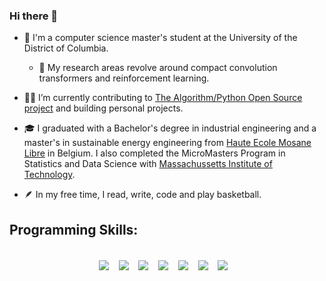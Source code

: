 ### Hi there 👋

- 🏢 I'm a computer science master's student at the University of the District of Columbia.
  -  🔭 My research areas revolve around compact convolution transformers and reinforcement learning. 

- 🧑‍🎓 I’m currently contributing to [The Algorithm/Python Open Source project](https://github.com/TheAlgorithms) and building personal projects.

- 🎓 I graduated with a Bachelor's degree in industrial engineering and a master's in sustainable energy engineering from [Haute Ecole Mosane Libre](https://www.helmo.be/fr/formations/mged108-master-ingenieur-industriel-en-genie-energetique-durable) in Belgium. I also completed the MicroMasters Program in Statistics and Data Science with [Massachussetts Institute of Technology](https://www.edx.org/masters/micromasters/mitx-statistics-and-data-science-general-track?utm_medium=partner-marketing&utm_source=sem&utm_campaign=mitx&utm_term=&utm_content=program-aw-us-fy25&gad_source=1&gclid=CjwKCAjwx4O4BhAnEiwA42SbVB0i4Xl0fY4-WZS5W85DJkRWFBc3jDCin2nlbkWVww999DKBRNT7wBoCT6oQAvD_BwE). 

- 🪶 In my free time, I read, write, code and play basketball.


<h2> Programming Skills:</h2>
<p align="center">
  <br>
  <img align="center" src="https://img.shields.io/badge/python-3670A0?style=for-the-badge&logo=python&logoColor=ffdd54" />&nbsp;&nbsp;&nbsp;
  <img align="center" src="https://img.shields.io/badge/sql-%2300758F.svg?style=for-the-badge&logo=sql&logoColor=white" />&nbsp;&nbsp;&nbsp;
  <img align="center" src="https://img.shields.io/badge/pandas-%23150458.svg?style=for-the-badge&logo=pandas&logoColor=white" />&nbsp;&nbsp;&nbsp;
  <img align="center" src="https://img.shields.io/badge/numpy-%23013243.svg?style=for-the-badge&logo=numpy&logoColor=white" />&nbsp;&nbsp;&nbsp;
  <img align="center" src="https://img.shields.io/badge/scikit--learn-%23F7931E.svg?style=for-the-badge&logo=scikit-learn&logoColor=white" />&nbsp;&nbsp;&nbsp;
  <img align="center" src="https://img.shields.io/badge/javascript-%23323330.svg?style=for-the-badge&logo=javascript&logoColor=%23F7DF1E" />&nbsp;&nbsp;&nbsp;
  <img align="center" src="https://img.shields.io/badge/react-%2320232a.svg?style=for-the-badge&logo=react&logoColor=%2361DAFB" />&nbsp;&nbsp;&nbsp;
  <br>
</p>
